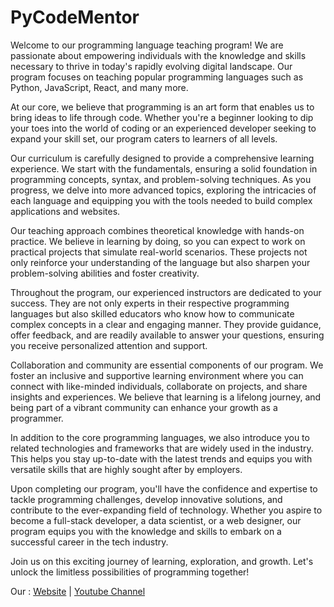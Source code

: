 # PyCodeMentor

Welcome to our programming language teaching program! We are passionate about empowering individuals with the knowledge and skills necessary to thrive in today's rapidly evolving digital landscape. Our program focuses on teaching popular programming languages such as Python, JavaScript, React, and many more.

At our core, we believe that programming is an art form that enables us to bring ideas to life through code. Whether you're a beginner looking to dip your toes into the world of coding or an experienced developer seeking to expand your skill set, our program caters to learners of all levels.

Our curriculum is carefully designed to provide a comprehensive learning experience. We start with the fundamentals, ensuring a solid foundation in programming concepts, syntax, and problem-solving techniques. As you progress, we delve into more advanced topics, exploring the intricacies of each language and equipping you with the tools needed to build complex applications and websites.

Our teaching approach combines theoretical knowledge with hands-on practice. We believe in learning by doing, so you can expect to work on practical projects that simulate real-world scenarios. These projects not only reinforce your understanding of the language but also sharpen your problem-solving abilities and foster creativity.

Throughout the program, our experienced instructors are dedicated to your success. They are not only experts in their respective programming languages but also skilled educators who know how to communicate complex concepts in a clear and engaging manner. They provide guidance, offer feedback, and are readily available to answer your questions, ensuring you receive personalized attention and support.

Collaboration and community are essential components of our program. We foster an inclusive and supportive learning environment where you can connect with like-minded individuals, collaborate on projects, and share insights and experiences. We believe that learning is a lifelong journey, and being part of a vibrant community can enhance your growth as a programmer.

In addition to the core programming languages, we also introduce you to related technologies and frameworks that are widely used in the industry. This helps you stay up-to-date with the latest trends and equips you with versatile skills that are highly sought after by employers.

Upon completing our program, you'll have the confidence and expertise to tackle programming challenges, develop innovative solutions, and contribute to the ever-expanding field of technology. Whether you aspire to become a full-stack developer, a data scientist, or a web designer, our program equips you with the knowledge and skills to embark on a successful career in the tech industry.

Join us on this exciting journey of learning, exploration, and growth. Let's unlock the limitless possibilities of programming together! 

Our : [Website](https://www.pycodementor.com) | [Youtube Channel](https://www.youtube.com/@Py.CodeMentor)
